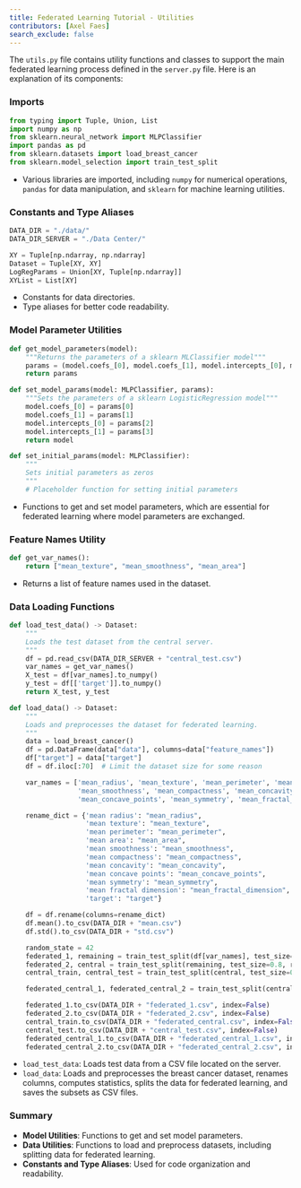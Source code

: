 ```yaml
---
title: Federated Learning Tutorial - Utilities
contributors: [Axel Faes]
search_exclude: false
---
```


The `utils.py` file contains utility functions and classes to support the main federated learning process defined in the `server.py` file. Here is an explanation of its components:

### Imports
```python
from typing import Tuple, Union, List
import numpy as np
from sklearn.neural_network import MLPClassifier
import pandas as pd
from sklearn.datasets import load_breast_cancer
from sklearn.model_selection import train_test_split
```
- Various libraries are imported, including `numpy` for numerical operations, `pandas` for data manipulation, and `sklearn` for machine learning utilities.

### Constants and Type Aliases
```python
DATA_DIR = "./data/"
DATA_DIR_SERVER = "./Data Center/"

XY = Tuple[np.ndarray, np.ndarray]
Dataset = Tuple[XY, XY]
LogRegParams = Union[XY, Tuple[np.ndarray]]
XYList = List[XY]
```
- Constants for data directories.
- Type aliases for better code readability.

### Model Parameter Utilities
```python
def get_model_parameters(model):
    """Returns the parameters of a sklearn MLClassifier model"""
    params = (model.coefs_[0], model.coefs_[1], model.intercepts_[0], model.intercepts_[1])
    return params

def set_model_params(model: MLPClassifier, params):
    """Sets the parameters of a sklearn LogisticRegression model"""
    model.coefs_[0] = params[0]
    model.coefs_[1] = params[1]
    model.intercepts_[0] = params[2]
    model.intercepts_[1] = params[3]
    return model

def set_initial_params(model: MLPClassifier):
    """
    Sets initial parameters as zeros
    """
    # Placeholder function for setting initial parameters
```
- Functions to get and set model parameters, which are essential for federated learning where model parameters are exchanged.

### Feature Names Utility
```python
def get_var_names():
    return ["mean_texture", "mean_smoothness", "mean_area"]
```
- Returns a list of feature names used in the dataset.

### Data Loading Functions
```python
def load_test_data() -> Dataset:
    """
    Loads the test dataset from the central server.
    """
    df = pd.read_csv(DATA_DIR_SERVER + "central_test.csv")
    var_names = get_var_names()
    X_test = df[var_names].to_numpy()
    y_test = df[['target']].to_numpy()
    return X_test, y_test

def load_data() -> Dataset:
    """
    Loads and preprocesses the dataset for federated learning.
    """
    data = load_breast_cancer()
    df = pd.DataFrame(data["data"], columns=data["feature_names"])
    df["target"] = data["target"]
    df = df.iloc[:70]  # Limit the dataset size for some reason

    var_names = ['mean_radius', 'mean_texture', 'mean_perimeter', 'mean_area',
                 'mean_smoothness', 'mean_compactness', 'mean_concavity',
                 'mean_concave_points', 'mean_symmetry', 'mean_fractal_dimension', 'target']

    rename_dict = {'mean radius': "mean_radius",
                   'mean texture': "mean_texture",
                   'mean perimeter': "mean_perimeter",
                   'mean area': "mean_area",
                   'mean smoothness': "mean_smoothness",
                   'mean compactness': "mean_compactness",
                   'mean concavity': "mean_concavity",
                   'mean concave points': "mean_concave_points",
                   'mean symmetry': "mean_symmetry",
                   'mean fractal dimension': "mean_fractal_dimension",
                   'target': "target"}

    df = df.rename(columns=rename_dict)
    df.mean().to_csv(DATA_DIR + "mean.csv")
    df.std().to_csv(DATA_DIR + "std.csv")

    random_state = 42
    federated_1, remaining = train_test_split(df[var_names], test_size=0.8, random_state=random_state)
    federated_2, central = train_test_split(remaining, test_size=0.8, random_state=random_state)
    central_train, central_test = train_test_split(central, test_size=0.5, random_state=random_state)

    federated_central_1, federated_central_2 = train_test_split(central_train, test_size=0.5, random_state=random_state)

    federated_1.to_csv(DATA_DIR + "federated_1.csv", index=False)
    federated_2.to_csv(DATA_DIR + "federated_2.csv", index=False)
    central_train.to_csv(DATA_DIR + "federated_central.csv", index=False)
    central_test.to_csv(DATA_DIR + "central_test.csv", index=False)
    federated_central_1.to_csv(DATA_DIR + "federated_central_1.csv", index=False)
    federated_central_2.to_csv(DATA_DIR + "federated_central_2.csv", index=False)
```
- `load_test_data`: Loads test data from a CSV file located on the server.
- `load_data`: Loads and preprocesses the breast cancer dataset, renames columns, computes statistics, splits the data for federated learning, and saves the subsets as CSV files.

### Summary
- **Model Utilities**: Functions to get and set model parameters.
- **Data Utilities**: Functions to load and preprocess datasets, including splitting data for federated learning.
- **Constants and Type Aliases**: Used for code organization and readability.